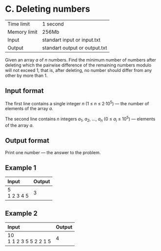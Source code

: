 # C. Deleting numbers
<table>
  <tr>
      <td>Time limit</td>
      <td>1 second</td>
  </tr>
  <tr>
      <td>Memory limit</td>
      <td>256Mb</td>
  </tr>
  <tr>
      <td>Input</td>
      <td>standart input or input.txt</td>
  </tr>
  <tr>
      <td>Output</td>
      <td>standart output or output.txt</td>
  </tr>
</table>

Given an array <i>a</i> of <i>n</i> numbers. Find the minimum number of numbers after deleting which the pairwise difference of the remaining 
numbers modulo will not exceed 1, that is, after deleting, no number should differ from any other by more than 1.

## Input format
The first line contains a single integer <i>n</i> (1 ≤ <i>n</i> ≤ 2·10<sup>5</sup>) — the number of elements of the array <i>a</i>.  

The second line contains <i>n</i> integers <i>a<sub>1</sub></i>, <i>a<sub>2</sub></i>, …, <i>a<sub>n</sub></i> (0 ≤ <i>a<sub>i</sub></i> ≤ 10<sup>5</sup>) — elements of the array <i>a</i>.

## Output format
Print one number — the answer to the problem.

## Example 1
| Input           | Output |
|:----------------|:-------|
| 5</br>1 2 3 4 5 | 3      |

## Example 2
| Input                      | Output |
|:---------------------------|:-------|
| 10</br>1 1 2 3 5 5 2 2 1 5 | 4      |
